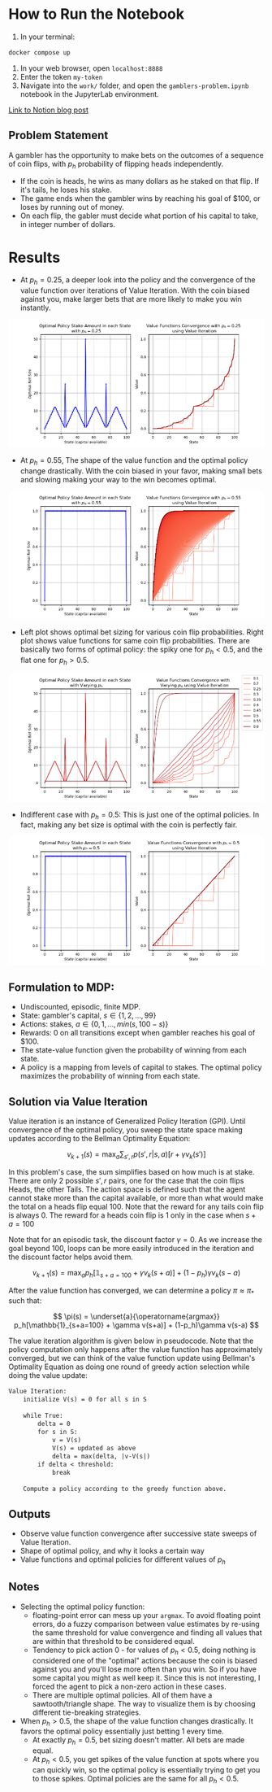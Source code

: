 # How to Run the Notebook

1. In your terminal:

```nasm
docker compose up
```

1. In your web browser, open `localhost:8888` 
2. Enter the token `my-token` 
3. Navigate into the `work/` folder, and open the `gamblers-problem.ipynb` notebook in the JupyterLab environment. 

[Link to Notion blog post](https://harmless-resistance-e28.notion.site/Gambler-s-Problem-1334b68d0c4080c58e2aff68cd2f9c50)

## Problem Statement

A gambler has the opportunity to make bets on the outcomes of a sequence of coin flips, with $p_h$ probability of flipping heads independently.

- If the coin is heads, he wins as many dollars as he staked on that flip. If it's tails, he loses his stake.
- The game ends when the gambler wins by reaching his goal of $100, or loses by running out of money.
- On each flip, the gabler must decide what portion of his capital to take, in integer number of dollars.

# Results

- At $p_h=0.25$, a deeper look into the policy and the convergence of the value function over iterations of Value Iteration. With the coin biased against you, make larger bets that are more likely to make you win instantly.

![ph=0.25](ph0.25.png)

- At $p_h=0.55$, The shape of the value function and the optimal policy change drastically. With the coin biased in your favor, making small bets and slowing making your way to the win becomes optimal.

![ph=0.55](ph0.55.png)

- Left plot shows optimal bet sizing for various coin flip probabilities. Right plot shows value functions for same coin flip probabilities. There are basically two forms of optimal policy: the spiky one for $p_h < 0.5$, and the flat one for $p_h>0.5$.

![parameter study](parameter-study.png)

- Indifferent case with $p_h=0.5$: This is just one of the optimal policies. In fact, making any bet size is optimal with the coin is perfectly fair.

![ph=0.5](ph0.5.png)

## Formulation to MDP:

- Undiscounted, episodic, finite MDP.
- State: gambler's capital, $s \in \{1, 2, ..., 99\}$
- Actions: stakes, $a \in \{0, 1, ..., min(s, 100-s)\}$
- Rewards: 0 on all transitions except when gambler reaches his goal of $100.
- The state-value function given the probability of winning from each state.
- A policy is a mapping from levels of capital to stakes. The optimal policy maximizes the probability of winning from each state.

## Solution via Value Iteration

Value iteration is an instance of Generalized Policy Iteration (GPI). Until convergence of the optimal policy, you sweep the state space making updates according to the Bellman Optimality Equation:

$$
v_{k+1}(s) = \max_a \sum_{s',r} p(s', r | s, a) [r + \gamma v_k(s')]
$$

In this problem's case, the sum simplifies based on how much is at stake. There are only 2 possible ${s', r}$ pairs, one for the case that the coin flips Heads, the other Tails. The action space is defined such that the agent cannot stake more than the capital available, or more than what would make the total on a heads flip equal 100. Note that the reward for any tails coin flip is always 0. The reward for a heads coin flip is 1 only in the case when $s+a = 100$

Note that for an episodic task, the discount factor $\gamma = 0$. As we increase the goal beyond 100, loops can be more easily introduced in the iteration and the discount factor helps avoid them.

$$
v_{k+1}(s) = \max_a p_h[\mathbb{1}_{s+a=100} + \gamma v_k(s+a)] + (1-p_h)\gamma v_k(s-a)
$$

After the value function has converged, we can determine a policy $\pi \approx \pi_*$ such that:

$$
 \pi(s) = \underset{a}{\operatorname{argmax}} p_h[\mathbb{1}_{s+a=100} + \gamma v(s+a)] + (1-p_h)\gamma v(s-a)
$$

The value iteration algorithm is given below in pseudocode. Note that the policy computation only happens after the value function has approximately converged, but we can think of the value function update using Bellman's Optimality Equation as doing one round of greedy action selection while doing the value update:

```
Value Iteration:
    initialize V(s) = 0 for all s in S

    while True:
        delta = 0
        for s in S:
            v = V(s)
            V(s) = updated as above
            delta = max(delta, |v-V(s|)
        if delta < threshold:
            break

    Compute a policy according to the greedy function above.

```

## Outputs

- Observe value function convergence after successive state sweeps of Value Iteration.
- Shape of optimal policy, and why it looks a certain way
- Value functions and optimal policies for different values of $p_h$

## Notes

- Selecting the optimal policy function:
    - floating-point error can mess up your `argmax`. To avoid floating point errors, do a fuzzy comparison between value estimates by re-using the same threshold for value convergence and finding all values that are within that threshold to be considered equal.
    - Tendency to pick action 0 - for values of $p_h < 0.5$, doing nothing is considered one of the "optimal" actions because the coin is biased against you and you'll lose more often than you win. So if you have some capital you might as well keep it. Since this is not interesting, I forced the agent to pick a non-zero action in these cases.
    - There are multiple optimal policies. All of them have a sawtooth/triangle shape. The way to visualize them is by choosing different tie-breaking strategies.
- When $p_h > 0.5$, the shape of the value function changes drastically. It favors the optimal policy essentially just betting 1 every time.
    - At exactly $p_h=0.5$, bet sizing doesn't matter. All bets are made equal.
    - At $p_h<0.5$, you get spikes of the value function at spots where you can quickly win, so the optimal policy is essentially trying to get you to those spikes. Optimal policies are the same for all $p_h < 0.5$.